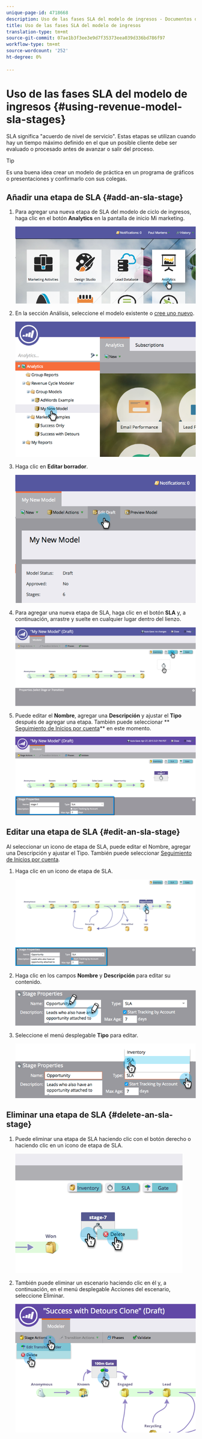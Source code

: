 ```yaml
---
unique-page-id: 4718668
description: Uso de las fases SLA del modelo de ingresos - Documentos de marketing - Documentación del producto
title: Uso de las fases SLA del modelo de ingresos
translation-type: tm+mt
source-git-commit: 07ae1b3f3ee3e9d7f35373eea039d336bd786f97
workflow-type: tm+mt
source-wordcount: '252'
ht-degree: 0%

---
```



# Uso de las fases SLA del modelo de ingresos {#using-revenue-model-sla-stages}

SLA significa &quot;acuerdo de nivel de servicio&quot;. Estas etapas se utilizan cuando hay un tiempo máximo definido en el que un posible cliente debe ser evaluado o procesado antes de avanzar o salir del proceso.

>[!TIP]
>
>Es una buena idea crear un modelo de práctica en un programa de gráficos o presentaciones y confirmarlo con sus colegas.

## Añadir una etapa de SLA {#add-an-sla-stage}

1. Para agregar una nueva etapa de SLA del modelo de ciclo de ingresos, haga clic en el botón **Analytics** en la pantalla de inicio Mi marketing.

   ![](assets/image2015-4-27-11-3a54-3a41.png)

1. En la sección Análisis, seleccione el modelo existente o [cree uno nuevo](create-a-new-revenue-model.md).

   ![](assets/image2015-4-27-15-3a6-3a30.png)

1. Haga clic en **Editar borrador**.

   ![](assets/image2015-4-27-12-3a10-3a49.png)

1. Para agregar una nueva etapa de SLA, haga clic en el botón **SLA** y, a continuación, arrastre y suelte en cualquier lugar dentro del lienzo.

   ![](assets/image2015-4-27-15-3a32-3a10.png)

1. Puede editar el **Nombre**, agregar una **Descripción** y ajustar el **Tipo** después de agregar una etapa. También puede seleccionar ** [Seguimiento de Inicios por cuenta](start-tracking-by-account-in-the-revenue-modeler.md)** en este momento.

   ![](assets/image2015-4-27-17-3a0-3a39.png)

## Editar una etapa de SLA {#edit-an-sla-stage}

Al seleccionar un icono de etapa de SLA, puede editar el Nombre, agregar una Descripción y ajustar el Tipo. También puede seleccionar [Seguimiento de Inicios por cuenta](start-tracking-by-account-in-the-revenue-modeler.md).

1. Haga clic en un icono de etapa de SLA.

   ![](assets/image2015-4-27-15-3a45-3a25.png)

1. Haga clic en los campos **Nombre** y **Descripción** para editar su contenido.

   ![](assets/image2015-4-27-15-3a48-3a37.png)

1. Seleccione el menú desplegable **Tipo** para editar.

   ![](assets/image2015-4-27-15-3a51-3a27.png)

## Eliminar una etapa de SLA {#delete-an-sla-stage}

1. Puede eliminar una etapa de SLA haciendo clic con el botón derecho o haciendo clic en un icono de etapa de SLA.

   ![](assets/image2015-4-27-16-3a2-3a47.png)

1. También puede eliminar un escenario haciendo clic en él y, a continuación, en el menú desplegable Acciones del escenario, seleccione Eliminar.

   ![](assets/image2015-4-27-17-3a20-3a41.png)

